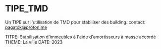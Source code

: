 # TIPE_TMD
Un TIPE sur l'utilisation de TMD pour stabiliser des building.
contact: pagatok@proton.me

TITRE: Stabilisation d'immeubles à l'aide d'amortisseurs à masse accordé
THEME: La ville
DATE: 2023
